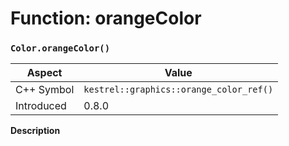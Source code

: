
# Function: orangeColor
### `Color.orangeColor()`

| Aspect | Value |
| --- | --- |
| C++ Symbol | `kestrel::graphics::orange_color_ref()` |
| Introduced | 0.8.0 |

**Description**


